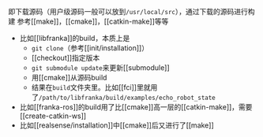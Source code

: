 即下载源码（用户级源码一般可以放到`/usr/local/src`），通过下载的源码进行构建
参考[[make]]，[[cmake]]，[[catkin-make]]等等
- 比如[[libfranka]]的build，本质上是
  - `git clone`（参考[[init/installation]]）
  - [[checkout]]指定版本
  - `git submodule update`来更新[[submodule]]
  - 用[[cmake]]从源码build
  - 结果在`build`文件夹里。比如[[fci]]里就用了`/path/to/libfranka/build/examples/echo_robot_state`
- 比如[[franka-ros]]的build用了比[[cmake]]高一层的[[catkin-make]]，需要[[create-catkin-ws]]
- 比如[[realsense/installation]]中[[cmake]]后又进行了[[make]]